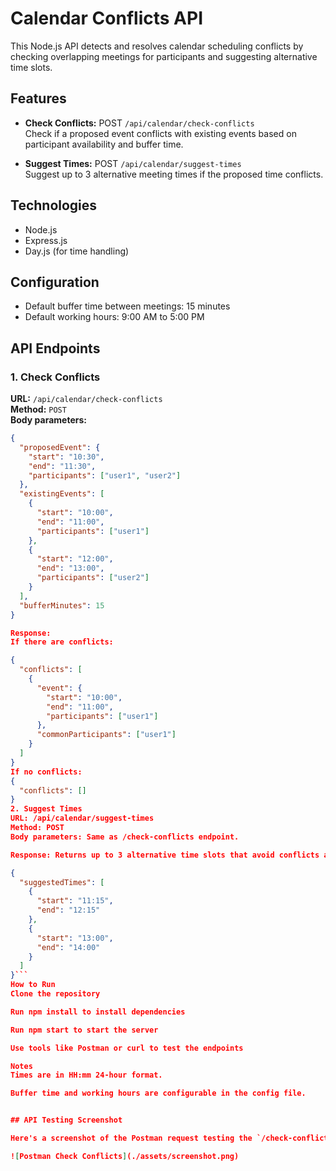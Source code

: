 # Calendar Conflicts API

This Node.js API detects and resolves calendar scheduling conflicts by checking overlapping meetings for participants and suggesting alternative time slots.

## Features

- **Check Conflicts:** POST `/api/calendar/check-conflicts`  
  Check if a proposed event conflicts with existing events based on participant availability and buffer time.

- **Suggest Times:** POST `/api/calendar/suggest-times`  
  Suggest up to 3 alternative meeting times if the proposed time conflicts.

## Technologies

- Node.js
- Express.js
- Day.js (for time handling)

## Configuration

- Default buffer time between meetings: 15 minutes
- Default working hours: 9:00 AM to 5:00 PM

## API Endpoints

### 1. Check Conflicts

**URL:** `/api/calendar/check-conflicts`  
**Method:** `POST`  
**Body parameters:**

```json
{
  "proposedEvent": {
    "start": "10:30",
    "end": "11:30",
    "participants": ["user1", "user2"]
  },
  "existingEvents": [
    {
      "start": "10:00",
      "end": "11:00",
      "participants": ["user1"]
    },
    {
      "start": "12:00",
      "end": "13:00",
      "participants": ["user2"]
    }
  ],
  "bufferMinutes": 15
}

Response:
If there are conflicts:

{
  "conflicts": [
    {
      "event": {
        "start": "10:00",
        "end": "11:00",
        "participants": ["user1"]
      },
      "commonParticipants": ["user1"]
    }
  ]
}
If no conflicts:
{
  "conflicts": []
}
2. Suggest Times
URL: /api/calendar/suggest-times
Method: POST
Body parameters: Same as /check-conflicts endpoint.

Response: Returns up to 3 alternative time slots that avoid conflicts and respect working hours.

{
  "suggestedTimes": [
    {
      "start": "11:15",
      "end": "12:15"
    },
    {
      "start": "13:00",
      "end": "14:00"
    }
  ]
}```
How to Run
Clone the repository

Run npm install to install dependencies

Run npm start to start the server

Use tools like Postman or curl to test the endpoints

Notes
Times are in HH:mm 24-hour format.

Buffer time and working hours are configurable in the config file.


## API Testing Screenshot

Here's a screenshot of the Postman request testing the `/check-conflicts` endpoint:

![Postman Check Conflicts](./assets/screenshot.png)


